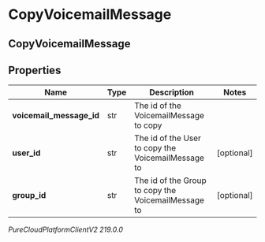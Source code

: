 # CopyVoicemailMessage

## CopyVoicemailMessage

## Properties

|Name | Type | Description | Notes|
|------------ | ------------- | ------------- | -------------|
| **voicemail_message_id** | str | The id of the VoicemailMessage to copy | |
| **user_id** | str | The id of the User to copy the VoicemailMessage to | [optional] |
| **group_id** | str | The id of the Group to copy the VoicemailMessage to | [optional] |



_PureCloudPlatformClientV2 219.0.0_
